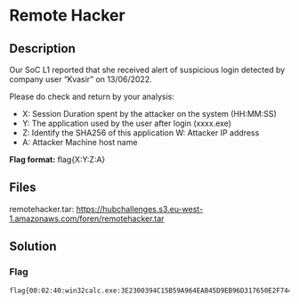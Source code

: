 # Remote Hacker

## Description
Our SoC L1 reported that she received alert of suspicious login detected by company user “Kvasir” on 13/06/2022.

Please do check and return by your analysis: 

* X: Session Duration spent by the attacker on the system (HH:MM:SS)
* Y: The application used by the user after login (xxxx.exe)
* Z: Identify the SHA256 of this application W: Attacker IP address
* A: Attacker Machine host name

**Flag format:** flag{X:Y:Z:A}

## Files
remotehacker.tar: https://hubchallenges.s3.eu-west-1.amazonaws.com/foren/remotehacker.tar

## Solution

### Flag
```
flag{00:02:40:win32calc.exe:3E2300394C15B59A964EAB45D9EB96D317650E2F7448FD1B4AE825A134402B7A:192.168.1.58:Nitro}
```